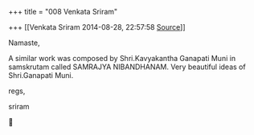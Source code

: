 +++
title = "008 Venkata Sriram"

+++
[[Venkata Sriram	2014-08-28, 22:57:58 [Source](https://groups.google.com/g/samskrita/c/wWOerFHPI-s)]]



Namaste,

  

A similar work was composed by Shri.Kavyakantha Ganapati Muni in samskrutam called SAMRAJYA NIBANDHANAM. Very beautiful ideas of Shri.Ganapati Muni. 

  

regs,

sriram




